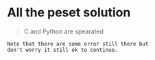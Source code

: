 # All the peset solution <br>

> C and
> Python are spearated

    Note that there are some error still there but
    don't worry it still ok to continue.
